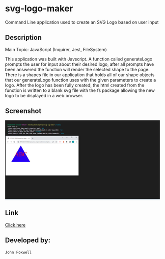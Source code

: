 # svg-logo-maker
Command Line application used to create an SVG Logo based on user input


## Description
Main Topic: JavaScript (Inquirer, Jest, FileSystem)

This application was built with Javscript. A function called generateLogo prompts the user for input about their desired logo, after all prompts have been answered the function will render the selected shape to the page. There is a shapes file in our application that holds all of our shape objects that our generateLogo function uses with the given parameters to create a logo. After the logo has been fully created, the html created from the function is written to a blank svg file with the fs package allowing the new logo to be displayed in a web browser.


## Screenshot
![Full page screenshot](./examples/svg-logo-exmaple.JPG)


## Link
[Click here]()


## Developed by:
```
John Foxwell
```



